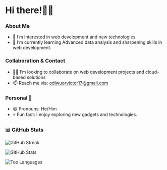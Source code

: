 # Hi there!👋🏿
### About Me
- 👀 I’m interested in web development and new technologies.
- 🌱 I’m currently learning Advanced data analysis and sharpening skills in web development.

### Collaboration & Contact
- 🤝🏿 I’m looking to collaborate on web development projects and cloud-based solutions
- 📫 Reach me via: odiwuorvictor17@gmail.com

### Personal 🧩
- 😄 Pronouns: He/Him
- ⚡ Fun fact: I enjoy exploring new gadgets and technologies.

### 📊 GitHub Stats
![GitHub Streak](https://github-readme-streak-stats.herokuapp.com/?user=odiwuorvictor&theme=dark)

![GitHub Stats](https://github-readme-stats.vercel.app/api?username=odiwuorvictor&show_icons=true&hide_title=false&count_private=true&include_all_commits=true&theme=dark)

![Top Languages](https://github-readme-stats.vercel.app/api/top-langs/?username=odiwuorvictor&layout=compact&theme=dark)










